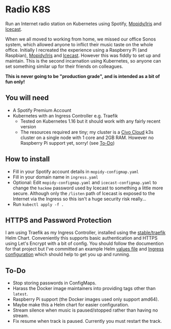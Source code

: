 # Radio K8S
Run an Internet radio station on Kubernetes using Spotify, [Mopidy/Iris](https://github.com/jaedb/Iris) and [Icecast](https://icecast.org/).

When we all moved to working from home, we missed our office Sonos system, which allowed anyone to inflict their music taste on the whole office. Initially I recreated the experience using a Raspberry Pi (and Raspbian), [Mopidy/Iris](https://github.com/jaedb/Iris) and [Icecast](https://icecast.org/). However this was fiddly to set up and maintain. This is the second incarnation using Kubernetes, so anyone can set something similar up for their friends on colleagues.

**This is never going to be "production grade", and is intended as a bit of fun only!**

## You will need
- A Spotify Premium Account
- Kubernetes with an Ingress Controller e.g. Traefik
  - Tested on Kubernetes 1.16 but it should work with any fairly recent version
  - The resources required are tiny; my cluster is a [Civo Cloud](https://www.civo.com/kube100) k3s cluster on a single node with 1 core and 2GB RAM. However no Raspberry Pi support yet, sorry! (see [To-Do](#to-do))

## How to install
- Fill in your Spotify account details in `mopidy-configmap.yaml`
- Fill in your domain name in `ingress.yaml`
- Optional: Edit `mopidy-configmap.yaml` and `icecast-configmap.yaml` to change the `hackme` password used by Icecast to something a little more secure. Although only the `/listen` path of Icecast is exposed to the Internet via the Ingress so this isn't a huge security risk really...
- Run `kubectl apply -f .`

## HTTPS and Password Protection
I am using Traefik as my Ingress Controller, installed using the [stable/traefik](https://github.com/helm/charts/tree/master/stable/traefik) Helm Chart. Conveniently this supports basic authentication and HTTPS using Let's Encrypt with a bit of config. You should follow the documention for that project but I've committed an example Helm [values file](./traefik-values.yaml.example) and [Ingress configuration](./ingress.yaml) which should help to get you up and running.

## To-Do
- Stop storing passwords in ConfigMaps.
- Harass the Docker image maintainers into providing tags other than `latest`.
- Raspberry Pi support (the Docker images used only support amd64).
- Maybe make this a Helm chart for easier configuration.
- Stream silence when music is paused/stopped rather than having no stream.
- Fix resume when track is paused. Currently you must restart the track.
